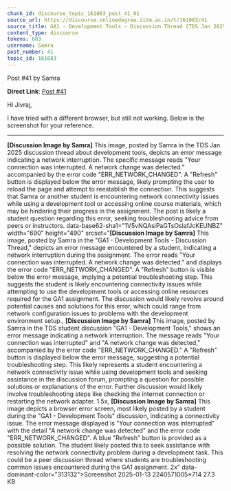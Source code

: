 ```yaml
---
chunk_id: discourse_topic_161083_post_41_01
source_url: https://discourse.onlinedegree.iitm.ac.in/t/161083/41
source_title: GA1 - Development Tools - Discussion Thread [TDS Jan 2025]
content_type: discourse
tokens: 683
username: Samra
post_number: 41
topic_id: 161083
---
```


 Post #41 by Samra

**Direct Link**: [Post #41](https://discourse.onlinedegree.iitm.ac.in/t/161083/41)

Hi Jivraj,

I have tried with a different browser, but still not working. Below is the screenshot for your reference.

---

**[Discussion Image by Samra]** This image, posted by Samra in the TDS Jan 2025 discussion thread about development tools, depicts an error message indicating a network interruption. The specific message reads "Your connection was interrupted. A network change was detected." accompanied by the error code "ERR_NETWORK_CHANGED". A "Refresh" button is displayed below the error message, likely prompting the user to reload the page and attempt to reestablish the connection. This suggests that Samra or another student is encountering network connectivity issues while using a development tool or accessing online course materials, which may be hindering their progress in the assignment. The post is likely a student question regarding this error, seeking troubleshooting advice from peers or instructors. data-base62-sha1="1V5vNQAsiPaGTsOslafJcKEUNBZ" width="690" height="490" srcset="**[Discussion Image by Samra]** This image, posted by Samra in the "GA1 - Development Tools - Discussion Thread," depicts an error message encountered by a student, indicating a network interruption during the assignment. The error reads "Your connection was interrupted. A network change was detected." and displays the error code "ERR_NETWORK_CHANGED". A "Refresh" button is visible below the error message, implying a potential troubleshooting step. This suggests the student is likely encountering connectivity issues while attempting to use the development tools or accessing online resources required for the GA1 assignment. The discussion would likely revolve around potential causes and solutions for this error, which could range from network configuration issues to problems with the development environment setup., **[Discussion Image by Samra]** This image, posted by Samra in the TDS student discussion "GA1 - Development Tools," shows an error message indicating a network interruption. The message reads "Your connection was interrupted" and "A network change was detected," accompanied by the error code "ERR_NETWORK_CHANGED." A "Refresh" button is displayed below the error message, suggesting a potential troubleshooting step. This likely represents a student encountering a network connectivity issue while using development tools and seeking assistance in the discussion forum, prompting a question for possible solutions or explanations of the error. Further discussion would likely involve troubleshooting steps like checking the internet connection or restarting the network adapter. 1.5x, **[Discussion Image by Samra]** This image depicts a browser error screen, most likely posted by a student during the "GA1 - Development Tools" discussion, indicating a connectivity issue. The error message displayed is "Your connection was interrupted" with the detail "A network change was detected" and the error code "ERR_NETWORK_CHANGED". A blue "Refresh" button is provided as a possible solution. The student likely posted this to seek assistance with resolving the network connectivity problem during a development task. This could be a peer discussion thread where students are troubleshooting common issues encountered during the GA1 assignment. 2x" data-dominant-color="313132">Screenshot 2025-01-13 2240571005×714 27.3 KB
